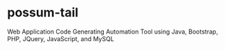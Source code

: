 # possum-tail
Web Application Code Generating Automation Tool using Java, Bootstrap, PHP, JQuery, JavaScript, and MySQL
